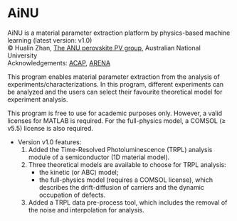 # AiNU 
AiNU is a material parameter extraction platform by physics-based machine learning (latest version: v1.0) <br>
© Hualin Zhan, [The ANU perovskite PV group](https://www.perovskitegroup.com.au/), Australian National University <br> 
Acknowledgements: [ACAP](https://www.acap.org.au/), [ARENA](https://arena.gov.au/)

This program enables material parameter extraction from the analysis of experiments/characterizations. In this program, different experiments can be analyzed and the users can select their favourite theoretical model for experiment analysis. 

This program is free to use for academic purposes only. However, a valid licenses for MATLAB is required. For the full-physics model, a COMSOL (≥ v5.5) license is also required.

* Version v1.0 features:
  1. Added the Time-Resolved Photoluminescence (TRPL) analysis module of a semiconductor (1D material model). <br>
  2. Three theoretical models are available to choose for TRPL analysis:
     * the kinetic (or ABC) model;
     * the full-physics model (requires a COMSOL license), which describes the drift-diffusion of carriers and the dynamic occupation of defects. <br>
  4. Added a TRPL data pre-process tool, which includes the removal of the noise and interpolation for analysis.
